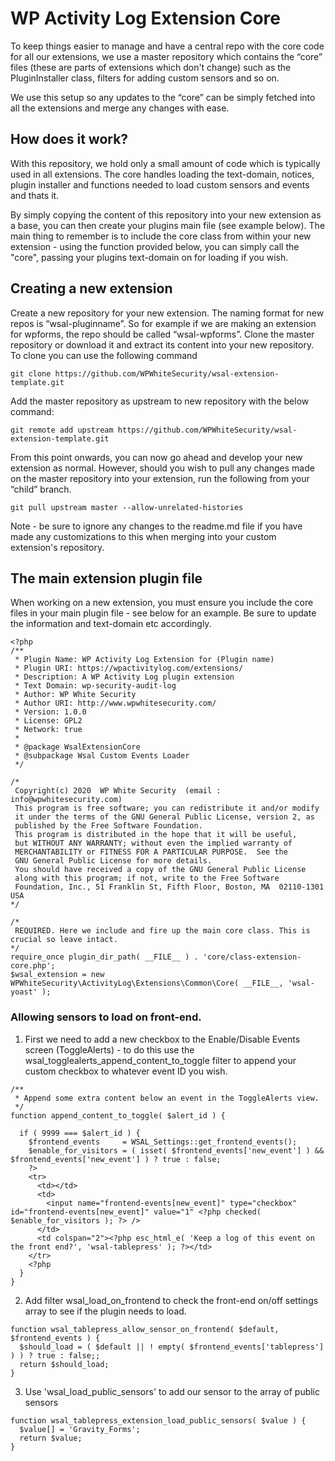 # WP Activity Log Extension Core

To keep things easier to manage and have a central repo with the core code for all our extensions, we use a master repository which contains the “core” files (these are parts of extensions which don't change) such as the PluginInstaller class, filters for adding custom sensors and so on.

We use this setup so any updates to the “core” can be simply fetched into all the extensions and merge any changes with ease.

## [](https://github.com/WPWhiteSecurity/wsal-extension-template#how-does-it-work)How does it work?

With this repository, we hold only a small amount of code which is typically used in all extensions. The core handles loading the text-domain, notices, plugin installer and functions needed to load custom sensors and events and thats it.

By simply copying the content of this repository into your new extension as a base, you can then create your plugins main file (see example below). The main thing to remember is to include the core class from within your new extension - using the function provided below, you can simply call the "core", passing your plugins text-domain on for loading if you wish.

## [](https://github.com/WPWhiteSecurity/wsal-extension-template#creating-a-new-extension)Creating a new extension

Create a new repository for your new extension. The naming format for new repos is “wsal-pluginname”. So for example if we are making an extension for wpforms, the repo should be called “wsal-wpforms”. Clone the master repository or download it and extract its content into your new repository. To clone you can use the following command

    git clone https://github.com/WPWhiteSecurity/wsal-extension-template.git

Add the master repository as upstream to new repository with the below command:

    git remote add upstream https://github.com/WPWhiteSecurity/wsal-extension-template.git

From this point onwards, you can now go ahead and develop your new extension as normal. However, should you wish to pull any changes made on the master repository into your extension, run the following from your “child” branch.

    git pull upstream master --allow-unrelated-histories
Note - be sure to ignore any changes to the readme.md file if you have made any customizations to this when merging into your custom extension's repository.

## [](https://github.com/WPWhiteSecurity/wsal-extension-template#the-main-extension-plugin-file)The main extension plugin file

When working on a new extension, you must ensure you include the core files in your main plugin file - see below for an example. Be sure to update the information and text-domain etc accordingly.

    <?php
    /**
     * Plugin Name: WP Activity Log Extension for (Plugin name)
     * Plugin URI: https://wpactivitylog.com/extensions/
     * Description: A WP Activity Log plugin extension
     * Text Domain: wp-security-audit-log
     * Author: WP White Security
     * Author URI: http://www.wpwhitesecurity.com/
     * Version: 1.0.0
     * License: GPL2
     * Network: true
     *
     * @package WsalExtensionCore
     * @subpackage Wsal Custom Events Loader
     */

    /*
     Copyright(c) 2020  WP White Security  (email : info@wpwhitesecurity.com)
     This program is free software; you can redistribute it and/or modify
     it under the terms of the GNU General Public License, version 2, as
     published by the Free Software Foundation.
     This program is distributed in the hope that it will be useful,
     but WITHOUT ANY WARRANTY; without even the implied warranty of
     MERCHANTABILITY or FITNESS FOR A PARTICULAR PURPOSE.  See the
     GNU General Public License for more details.
     You should have received a copy of the GNU General Public License
     along with this program; if not, write to the Free Software
     Foundation, Inc., 51 Franklin St, Fifth Floor, Boston, MA  02110-1301  USA
    */

    /*
     REQUIRED. Here we include and fire up the main core class. This is crucial so leave intact.
    */
    require_once plugin_dir_path( __FILE__ ) . 'core/class-extension-core.php';
    $wsal_extension = new WPWhiteSecurity\ActivityLog\Extensions\Common\Core( __FILE__, 'wsal-yoast' );

### Allowing sensors to load on front-end.

1.  First we need to add a new checkbox to the Enable/Disable Events screen (ToggleAlerts) - to do this use the wsal_togglealerts_append_content_to_toggle filter to append your custom checkbox to whatever event ID you wish.

````
/**
 * Append some extra content below an event in the ToggleAlerts view.
 */
function append_content_to_toggle( $alert_id ) {

  if ( 9999 === $alert_id ) {
    $frontend_events     = WSAL_Settings::get_frontend_events();
    $enable_for_visitors = ( isset( $frontend_events['new_event'] ) && $frontend_events['new_event'] ) ? true : false;
    ?>
    <tr>
      <td></td>
      <td>
        <input name="frontend-events[new_event]" type="checkbox" id="frontend-events[new_event]" value="1" <?php checked( $enable_for_visitors ); ?> />
      </td>
      <td colspan="2"><?php esc_html_e( 'Keep a log of this event on the front end?', 'wsal-tablepress' ); ?></td>
    </tr>
    <?php
  }
}
````


2.  Add filter wsal_load_on_frontend to check the front-end on/off settings array to see if the plugin needs to load.
````
function wsal_tablepress_allow_sensor_on_frontend( $default, $frontend_events ) {
  $should_load = ( $default || ! empty( $frontend_events['tablepress'] ) ) ? true : false;;
  return $should_load;
}
````

3.  Use 'wsal_load_public_sensors' to add our sensor to the array of public sensors

````
function wsal_tablepress_extension_load_public_sensors( $value ) {
  $value[] = 'Gravity_Forms';
  return $value;
}
````
